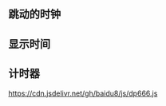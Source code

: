 ## 跳动的时钟
<canvas id="canvas"></canvas>
<script src="https://cdn.jsdelivr.net/gh/baidu8/js/time.js"></script>
## 显示时间
<span id="nowTime"></span>
<script src="https://cdn.jsdelivr.net/gh/baidu8/js/shijian.js"></script>
## 计时器
<center id="span_dt_dt" style="font-size:25px;"></center>
<script src="https://cdn.jsdelivr.net/gh/baidu8/js/jishi.js"></script>

https://cdn.jsdelivr.net/gh/baidu8/js/dp666.js
